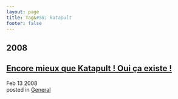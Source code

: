 ```yaml
---
layout: page
title: Tag&#58; katapult
footer: false
---
```


<div id="blog-archives" class="category">
<h2>2008</h2>

<article>
<h1><a href="/2008/02/13/encore-mieux-que-katapult-oui-ca-existe/index.html">Encore mieux que Katapult ! Oui ça existe !</a></h1>
<time datetime="2008-02-13T00:00:00-06:00" pubdate><span class='month'>Feb</span> <span class='day'>13</span> <span class='year'>2008</span></time>
<footer>
<span class="categories">posted in 
<a href='/categories/general/'>General</a></span>
</footer>
</article>
</div>
